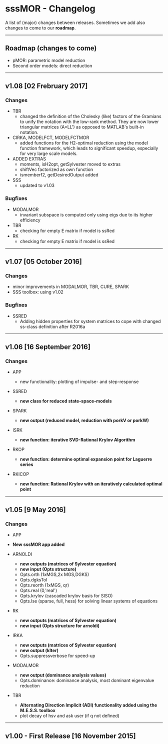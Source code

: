sssMOR - Changelog
==================

A list of (major) changes between releases. Sometimes we add also changes to come to our **roadmap**.
***

Roadmap (changes to come)
-------------------------
- pMOR: parametric model reduction
- Second order models: direct reduction
***

v1.08 [02 Frebruary 2017]
-----------------------
### Changes
- TBR
  * changed the definition of the Cholesky (like) factors of the Gramians to unify the notation with the low-rank method. They are now lower triangular matrices (A=LL') as opposed to MATLAB's built-in notation.
- CIRKA, MODELFCT, MODELFCTMOR
  * added functions for the H2-optimal reduction using the model function framework, which leads to significant speedup, especially for very large scale models.
- ADDED EXTRAS
  * moments, isH2opt, getSylvester moved to extras
  * shiftVec factorized as own function
  * ismemberf2, getDesiredOutput added
- SSS
  * updated to v1.03

### Bugfixes
- MODALMOR
  * invariant subspace is computed only using eigs due to its higher efficiency
- TBR
  * checking for empty E matrix if model is ssRed
- RK
  * checking for empty E matrix if model is ssRed
***

v1.07 [05 October 2016]
-----------------------
### Changes
- minor improvements in MODALMOR, TBR, CURE, SPARK
- SSS toolbox: using v1.02

### Bugfixes
- SSRED
  - Adding hidden properties for system matrices to cope  with changed ss-class definition after R2016a
***

v1.06 [16 September 2016]
-------------------------
### Changes
- APP
 	- new functionality: plotting of impulse- and step-response

- SSRED
	- **new class for reduced state-space-models**

- SPARK
	- **new output (reduced model, reduction with porkV or porkW)**

- ISRK
	- **new function: iterative SVD-Rational Krylov Algorithm**

- RKOP
	- **new function: determine optimal expansion point for Laguerre series**

- RKICOP
	- **new function: Rational Krylov with an iteratively calculated optimal point**
***

v1.05 [9 May 2016]
------------------
### Changes
- APP
 - **New sssMOR app added**

- ARNOLDI
	- **new outputs (matrices of Sylvester equation)**
	- **new input (Opts structure)**
	- Opts.orth (1xMGS,2x MGS,DGKS)
	- Opts.dgksTol
	- Opts.reorth (1xMGS, qr)
	- Opts.real (0,'real')
	- Opts.krylov (cascaded krylov basis for SISO)
	- Opts.lse (sparse, full, hess) for solving linear systems of equations

- RK
	- **new outputs (matrices of Sylvester equation)**
	- **new input (Opts structure for arnoldi)**

- IRKA
	- **new outputs (matrices of Sylvester equation)**
	- **new output (kIter)**
	- Opts.suppressverbose for speed-up

- MODALMOR
	- **new output (dominance analysis values)**
	- Opts.dominance: dominance analysis, most dominant eigenvalue reduction

- TBR
	- **Alternating Direction Implicit (ADI) functionality added using the M.E.S.S. toolbox**
	- plot decay of hsv and ask user (if q not defined)
***

v1.00 - First Release [16 November 2015]
-----------------------------------------
